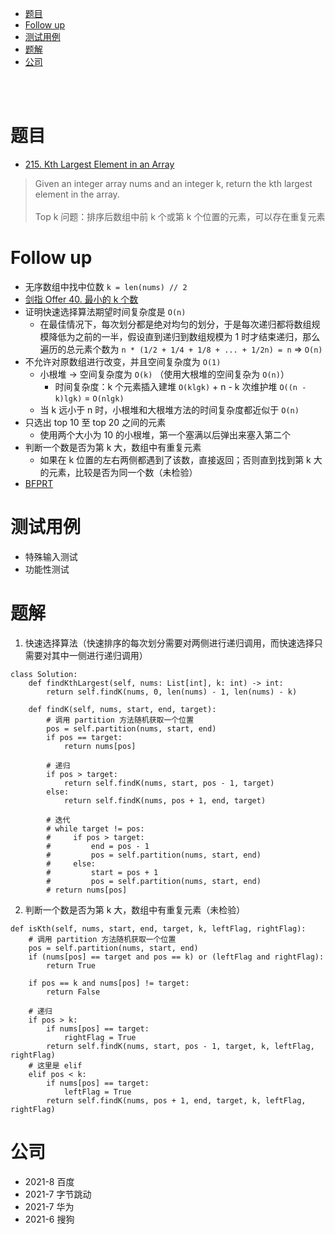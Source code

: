- [题目](#题目)
- [Follow up](#follow-up)
- [测试用例](#测试用例)
- [题解](#题解)
- [公司](#公司)

</br></br>

# 题目
- [215. Kth Largest Element in an Array](https://leetcode.com/problems/kth-largest-element-in-an-array/)
> Given an integer array nums and an integer k, return the kth largest element in the array.
</br></br>
Top k 问题：排序后数组中前 k 个或第 k 个位置的元素，可以存在重复元素

# Follow up
- 无序数组中找中位数 `k = len(nums) // 2`
- [剑指 Offer 40. 最小的 k 个数](https://leetcode-cn.com/problems/zui-xiao-de-kge-shu-lcof/)
- 证明快速选择算法期望时间复杂度是 `O(n)`
  - 在最佳情况下，每次划分都是绝对均匀的划分，于是每次递归都将数组规模降低为之前的一半，假设直到递归到数组规模为 1 时才结束递归，那么遍历的总元素个数为 `n * (1/2 + 1/4 + 1/8 + ... + 1/2n) = n` => `O(n)`
- 不允许对原数组进行改变，并且空间复杂度为 `O(1)`
  - 小根堆 -> 空间复杂度为 `O(k)` （使用大根堆的空间复杂为 `O(n)`）
    - 时间复杂度：k 个元素插入建堆 `O(klgk)`  + n - k 次维护堆 `O((n - k)lgk)` = `O(nlgk)`
  - 当 k 远小于 n 时，小根堆和大根堆方法的时间复杂度都近似于 `O(n)`
- 只选出 top 10 至 top 20 之间的元素
  - 使用两个大小为 10 的小根堆，第一个塞满以后弹出来塞入第二个
- 判断一个数是否为第 k 大，数组中有重复元素
  - 如果在 k 位置的左右两侧都遇到了该数，直接返回；否则直到找到第 k 大的元素，比较是否为同一个数（未检验）
- [BFPRT](https://zhuanlan.zhihu.com/p/291206708)


# 测试用例
- 特殊输入测试
- 功能性测试 

# 题解
1. 快速选择算法（快速排序的每次划分需要对两侧进行递归调用，而快速选择只需要对其中一侧进行递归调用）
```
class Solution:
    def findKthLargest(self, nums: List[int], k: int) -> int:
        return self.findK(nums, 0, len(nums) - 1, len(nums) - k)
        
    def findK(self, nums, start, end, target):
        # 调用 partition 方法随机获取一个位置
        pos = self.partition(nums, start, end)
        if pos == target:
            return nums[pos]
    
        # 递归
        if pos > target:
            return self.findK(nums, start, pos - 1, target)
        else:
            return self.findK(nums, pos + 1, end, target)
    
        # 迭代
        # while target != pos:
        #     if pos > target:
        #         end = pos - 1
        #         pos = self.partition(nums, start, end)
        #     else:
        #         start = pos + 1
        #         pos = self.partition(nums, start, end)
        # return nums[pos]
```
2. 判断一个数是否为第 k 大，数组中有重复元素（未检验） 
```
def isKth(self, nums, start, end, target, k, leftFlag, rightFlag):
    # 调用 partition 方法随机获取一个位置
    pos = self.partition(nums, start, end)
    if (nums[pos] == target and pos == k) or (leftFlag and rightFlag):
        return True
    
    if pos == k and nums[pos] != target:
        return False

    # 递归
    if pos > k:
        if nums[pos] == target:
            rightFlag = True
        return self.findK(nums, start, pos - 1, target, k, leftFlag, rightFlag)
    # 这里是 elif
    elif pos < k:
        if nums[pos] == target:
            leftFlag = True
        return self.findK(nums, pos + 1, end, target, k, leftFlag, rightFlag)
```

# 公司
- 2021-8 百度
- 2021-7 字节跳动
- 2021-7 华为
- 2021-6 搜狗 